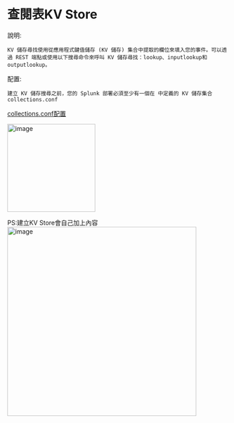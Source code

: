 查閱表KV Store
===
說明:
  
    KV 儲存尋找使用從應用程式鍵值儲存 (KV 儲存) 集合中提取的欄位來填入您的事件。可以透過 REST 端點或使用以下搜尋命令來呼叫 KV 儲存尋找：lookup、inputlookup和outputlookup。 

配置:

    建立 KV 儲存搜尋之前，您的 Splunk 部署必須至少有一個在 中定義的 KV 儲存集合collections.conf
    
[collections.conf配置](https://dev.splunk.com/enterprise/docs/developapps/manageknowledge/kvstore/usingconfigurationfiles/)
    
<img width="200" alt="image" src="https://github.com/favorite986141/jamescao/assets/125249893/63825028-0057-4bea-a855-5f9a25ea0187">

PS:建立KV Store會自己加上內容
<img width="430" alt="image" src="https://github.com/favorite986141/jamescao/assets/125249893/ba1aae29-1c3b-4831-9d01-f92d055e1801">
